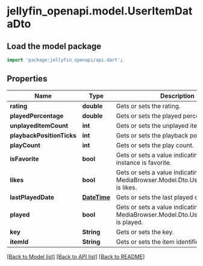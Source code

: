 # jellyfin_openapi.model.UserItemDataDto

## Load the model package
```dart
import 'package:jellyfin_openapi/api.dart';
```

## Properties
Name | Type | Description | Notes
------------ | ------------- | ------------- | -------------
**rating** | **double** | Gets or sets the rating. | [optional] 
**playedPercentage** | **double** | Gets or sets the played percentage. | [optional] 
**unplayedItemCount** | **int** | Gets or sets the unplayed item count. | [optional] 
**playbackPositionTicks** | **int** | Gets or sets the playback position ticks. | [optional] 
**playCount** | **int** | Gets or sets the play count. | [optional] 
**isFavorite** | **bool** | Gets or sets a value indicating whether this instance is favorite. | [optional] 
**likes** | **bool** | Gets or sets a value indicating whether this MediaBrowser.Model.Dto.UserItemDataDto is likes. | [optional] 
**lastPlayedDate** | [**DateTime**](DateTime.md) | Gets or sets the last played date. | [optional] 
**played** | **bool** | Gets or sets a value indicating whether this MediaBrowser.Model.Dto.UserItemDataDto is played. | [optional] 
**key** | **String** | Gets or sets the key. | [optional] 
**itemId** | **String** | Gets or sets the item identifier. | [optional] 

[[Back to Model list]](../README.md#documentation-for-models) [[Back to API list]](../README.md#documentation-for-api-endpoints) [[Back to README]](../README.md)


